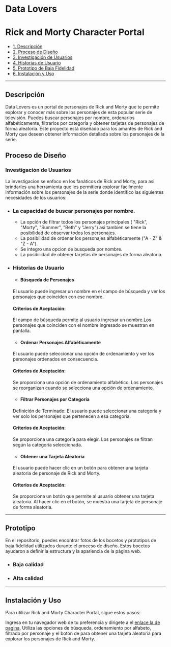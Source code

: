 # Data Lovers

# Rick and Morty Character Portal

* [1. Descripción](#descripción)
* [2. Proceso de Diseño](#proceso-de-diseño)
* [3. Investigación de Usuarios](#3-objetivos-de-aprendizaje)
* [4. Historias de Usuario](#4-consideraciones-generales)
* [5. Prototipo de Baja Fidelidad](#5-criterios-de-aceptación-mínimos-del-proyecto)
* [6. Instalación y Uso](#6-hacker-edition)

***

## Descripción
Data Lovers es un portal de personajes de Rick and Morty que te permite explorar y conocer más sobre los personajes de esta popular serie de televisión. Puedes buscar personajes por nombre, ordenarlos alfabéticamente, filtrarlos por categoría y obtener tarjetas de personajes de forma aleatoria. Este proyecto está diseñado para los amantes de Rick and Morty que deseen obtener información detallada sobre los personajes de la serie.

## Proceso de Diseño
### Investigación de Usuarios
La investigacion se enfoco en los fanáticos de Rick and Morty, para asi brindarles una herramienta que les permitiera explorar fácilmente información sobre los personajes de la serie donde identifico las siguientes necesidades de los usuarios:

* ### La capacidad de buscar personajes por nombre.
    * La opción de filtrar todos los personajes principales (
    "Rick", "Morty", "Summer", "Beth" y "Jerry") asi tambien se tiene la posibilidad de observar todos los personajes.
    * La posibilidad de ordenar los personajes alfabéticamente ("A - Z" & "Z - A").
    * Se integro una opcion de busqueda por nombre.
    * La posibilidad de obtener tarjetas de personajes de forma aleatoria.

* ### Historias de Usuario
    * #### Búsqueda de Personajes
    El usuario puede ingresar un nombre en el campo de búsqueda y ver los personajes que coinciden con ese nombre.
    #### Criterios de Aceptación:
    El campo de búsqueda permite al usuario ingresar un nombre.Los personajes que coinciden con el nombre ingresado se muestran en pantalla.
    * #### Ordenar Personajes Alfabéticamente
    El usuario puede seleccionar una opción de ordenamiento y ver los personajes ordenados en consecuencia.
    #### Criterios de Aceptación:
    Se proporciona una opción de ordenamiento alfabético. Los personajes se reorganizan cuando se selecciona una opción de ordenamiento.
    * #### Filtrar Personajes por Categoría
    Definición de Terminado: El usuario puede seleccionar una categoría y ver solo los personajes que pertenecen a esa categoría.
    #### Criterios de Aceptación:
    Se proporciona una categoría para elegir. Los personajes se filtran según la categoría seleccionada.
    * #### Obtener una Tarjeta Aleatoria
     El usuario puede hacer clic en un botón para obtener una tarjeta aleatoria de personaje de Rick and Morty.
    #### Criterios de Aceptación:
    Se proporciona un botón que permite al usuario obtener una tarjeta aleatoria. Al hacer clic en el botón, se muestra una tarjeta de personaje de forma aleatoria.

***
## Prototipo
En el repositorio, puedes encontrar fotos de los bocetos y prototipos de baja fidelidad utilizados durante el proceso de diseño. Estos bocetos ayudaron a definir la estructura y la apariencia de la página web.
* ### Baja calidad
* ### Alta calidad

***
## Instalación y Uso
Para utilizar Rick and Morty Character Portal, sigue estos pasos:


Ingresa en tu navegador web de tu preferencia y dirigete a el [enlace la de pagina](https://warakaren.github.io/WKdata-lovers/src/),
Utiliza las opciones de búsqueda, ordenamiento por alfabeto, filtrado por personaje y el botón de para obtener una tarjeta aleatoria para explorar los personajes de Rick and Morty.